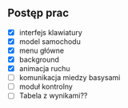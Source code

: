  ## Postęp prac
 - [x] interfejs klawiatury
 - [x] model samochodu
 - [x] menu główne
 - [x] background
 - [x] animacja ruchu
 - [ ] komunikacja miedzy basysami
 - [ ] moduł kontrolny
 - [ ] Tabela z wynikami??
